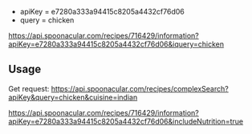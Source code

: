 - apiKey = e7280a333a94415c8205a4432cf76d06
- query = chicken

https://api.spoonacular.com/recipes/716429/information?apiKey=e7280a333a94415c8205a4432cf76d06&iquery=chicken

## Usage

Get request:
https://api.spoonacular.com/recipes/complexSearch?apiKey&query=chicken&cuisine=indian

https://api.spoonacular.com/recipes/716429/information?apiKey=e7280a333a94415c8205a4432cf76d06&includeNutrition=true
